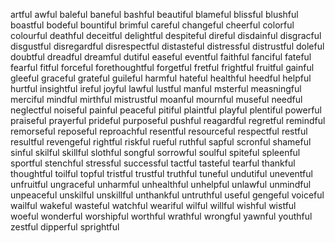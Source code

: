 artful
awful
baleful
baneful
bashful
beautiful
blameful
blissful
blushful
boastful
bodeful
bountiful
brimful
careful
changeful
cheerful
colorful
colourful
deathful
deceitful
delightful
despiteful
direful
disdainful
disgracful
disgustful
disregardful
disrespectful
distasteful
distressful
distrustful
doleful
doubtful
dreadful
dreamful
dutiful
easeful
eventful
faithful
fanciful
fateful
fearful
fitful
forceful
forethoughtful
forgetful
fretful
frightful
fruitful
gainful
gleeful
graceful
grateful
guileful
harmful
hateful
healthful
heedful
helpful
hurtful
insightful
ireful
joyful
lawful
lustful
manful
msterful
measningful
merciful
mindful
mirthful
mistrustful
moanful
mournful
museful
needful
neglectful
noiseful
painful
peaceful
pitiful
plaintful
playful
plentiful
powerful
praiseful
prayerful
prideful
purposeful
pushful
reagardful
regretful
remindful
remorseful
reposeful
reproachful
resentful
resourceful
respectful
restful
resultful
revengeful
rightful
riskful
rueful
ruthful
sapful
scronful
shameful
sinful
skilful
skillful
slothful
songful
sorrowful
soulful
spiteful
spleenful
sportful
stenchful
stressful
successful
tactful
tasteful
tearful
thankful
thoughtful
toilful
topful
tristful
trustful
truthful
tuneful
undutiful
uneventful
unfruitful
ungraceful
unharmful
unhealthful
unhelpful
unlawful
unmindful
unpeaceful
unskilful
unskillful
unthankful
untruthful
useful
gengeful
voiceful
wailful
wakeful
wasteful
watchful
weariful
wilful
willful
wishful
wistful
woeful
wonderful
worshipful
worthful
wrathful
wrongful
yawnful
youthful
zestful
dipperful
sprightful
